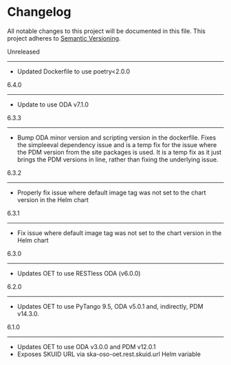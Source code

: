 Changelog
==========

All notable changes to this project will be documented in this file.
This project adheres to [Semantic Versioning](http://semver.org/).

Unreleased
**********
* Updated Dockerfile to use poetry<2.0.0

6.4.0
******
* Update to use ODA v7.1.0

6.3.3
*****
* Bump ODA minor version and scripting version in the dockerfile. Fixes the simpleeval dependency issue and is a temp fix for the issue where the PDM version from the site packages is used. 
  It is a temp fix as it just brings the PDM versions in line, rather than fixing the underlying issue. 

6.3.2
*****

* Properly fix issue where default image tag was not set to the chart version in the Helm chart

6.3.1
*****

* Fix issue where default image tag was not set to the chart version in the Helm chart

6.3.0
*****

* Updates OET to use RESTless ODA (v6.0.0)

6.2.0
*****

* Updates OET to use PyTango 9.5, ODA v5.0.1 and, indirectly, PDM v14.3.0.


6.1.0
*****

* Updates OET to use ODA v3.0.0 and PDM v12.0.1
* Exposes SKUID URL via ska-oso-oet.rest.skuid.url Helm variable 
